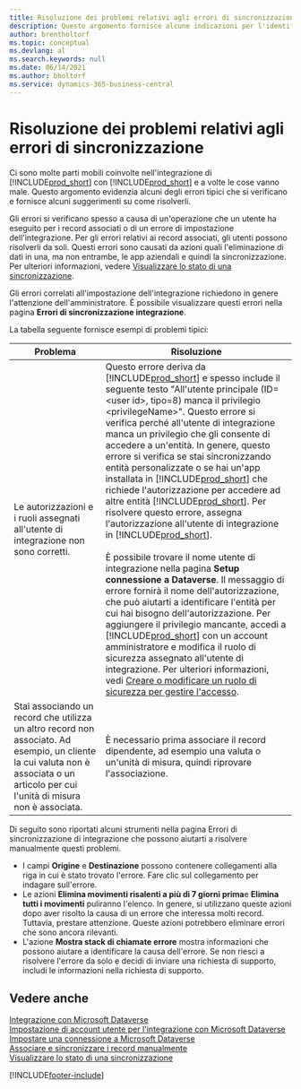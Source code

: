 ```yaml
---
title: Risoluzione dei problemi relativi agli errori di sincronizzazione
description: Questo argomento fornisce alcune indicazioni per l'identificazione e la risoluzione dei problemi e degli errori di sincronizzazione.
author: brentholtorf
ms.topic: conceptual
ms.devlang: al
ms.search.keywords: null
ms.date: 06/14/2021
ms.author: bholtorf
ms.service: dynamics-365-business-central
---
```

# <a name="troubleshoot-synchronization-errors"></a>Risoluzione dei problemi relativi agli errori di sincronizzazione


Ci sono molte parti mobili coinvolte nell'integrazione di [!INCLUDE[prod_short](includes/prod_short.md)] con [!INCLUDE[prod_short](includes/cds_long_md.md)] e a volte le cose vanno male. Questo argomento evidenzia alcuni degli errori tipici che si verificano e fornisce alcuni suggerimenti su come risolverli.

Gli errori si verificano spesso a causa di un'operazione che un utente ha eseguito per i record associati o di un errore di impostazione dell'integrazione. Per gli errori relativi ai record associati, gli utenti possono risolverli da soli. Questi errori sono causati da azioni quali l'eliminazione di dati in una, ma non entrambe, le app aziendali e quindi la sincronizzazione. Per ulteriori informazioni, vedere [Visualizzare lo stato di una sincronizzazione](admin-how-to-view-synchronization-status.md).

Gli errori correlati all'impostazione dell'integrazione richiedono in genere l'attenzione dell'amministratore. È possibile visualizzare questi errori nella pagina **Errori di sincronizzazione integrazione**. 

La tabella seguente fornisce esempi di problemi tipici:  

|Problema  |Risoluzione  |
|---------|---------|
|Le autorizzazioni e i ruoli assegnati all'utente di integrazione non sono corretti. | Questo errore deriva da [!INCLUDE[prod_short](includes/cds_long_md.md)] e spesso include il seguente testo "All'utente principale (ID=\<user id>, tipo=8) manca il privilegio \<privilegeName>". Questo errore si verifica perché all'utente di integrazione manca un privilegio che gli consente di accedere a un'entità. In genere, questo errore si verifica se stai sincronizzando entità personalizzate o se hai un'app installata in [!INCLUDE[prod_short](includes/cds_long_md.md)] che richiede l'autorizzazione per accedere ad altre entità [!INCLUDE[prod_short](includes/cds_long_md.md)]. Per risolvere questo errore, assegna l'autorizzazione all'utente di integrazione in [!INCLUDE[prod_short](includes/cds_long_md.md)].<br><br> È possibile trovare il nome utente di integrazione nella pagina **Setup connessione a Dataverse**. Il messaggio di errore fornirà il nome dell'autorizzazione, che può aiutarti a identificare l'entità per cui hai bisogno dell'autorizzazione. Per aggiungere il privilegio mancante, accedi a [!INCLUDE[prod_short](includes/cds_long_md.md)] con un account amministratore e modifica il ruolo di sicurezza assegnato all'utente di integrazione. Per ulteriori informazioni, vedi [Creare o modificare un ruolo di sicurezza per gestire l'accesso](/power-platform/admin/create-edit-security-role). |
|Stai associando un record che utilizza un altro record non associato. Ad esempio, un cliente la cui valuta non è associata o un articolo per cui l'unità di misura non è associata. | È necessario prima associare il record dipendente, ad esempio una valuta o un'unità di misura, quindi riprovare l'associazione. |

Di seguito sono riportati alcuni strumenti nella pagina Errori di sincronizzazione di integrazione che possono aiutarti a risolvere manualmente questi problemi.  

* I campi **Origine** e **Destinazione** possono contenere collegamenti alla riga in cui è stato trovato l'errore. Fare clic sul collegamento per indagare sull'errore.  
* Le azioni **Elimina movimenti risalenti a più di 7 giorni prima**e **Elimina tutti i movimenti** puliranno l'elenco. In genere, si utilizzano queste azioni dopo aver risolto la causa di un errore che interessa molti record. Tuttavia, prestare attenzione. Queste azioni potrebbero eliminare errori che sono ancora rilevanti.
* L'azione **Mostra stack di chiamate errore** mostra informazioni che possono aiutare a identificare la causa dell'errore. Se non riesci a risolvere l'errore da solo e decidi di inviare una richiesta di supporto, includi le informazioni nella richiesta di supporto.

## <a name="see-also"></a>Vedere anche
[Integrazione con Microsoft Dataverse](admin-prepare-dynamics-365-for-sales-for-integration.md)  
[Impostazione di account utente per l'integrazione con Microsoft Dataverse](admin-setting-up-integration-with-dynamics-sales.md)  
[Impostare una connessione a Microsoft Dataverse](admin-how-to-set-up-a-dynamics-crm-connection.md)  
[Associare e sincronizzare i record manualmente](admin-how-to-couple-and-synchronize-records-manually.md)  
[Visualizzare lo stato di una sincronizzazione](admin-how-to-view-synchronization-status.md)  


[!INCLUDE[footer-include](includes/footer-banner.md)]
